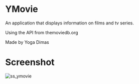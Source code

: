 # YMovie
An application that displays information on films and tv series.

Using the API from themoviedb.org

Made by Yoga Dimas

# Screenshot
![ss_ymovie](https://user-images.githubusercontent.com/60217207/89091877-465ab300-d3d7-11ea-82c9-282aab5fa1fe.png)
